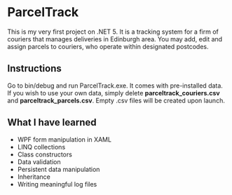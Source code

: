 # ParcelTrack
This is my very first project on .NET 5. It is a tracking system for a firm of couriers that manages deliveries in Edinburgh area.
You may add, edit and assign parcels to couriers, who operate within designated postcodes.
## Instructions
Go to bin/debug and run ParcelTrack.exe. It comes with pre-installed data. If you wish to use your own data, simply delete **parceltrack_couriers.csv** and **parceltrack_parcels.csv**.
Empty .csv files will be created upon launch.
## What I have learned
- WPF form manipulation in XAML
- LINQ collections
- Class constructors
- Data validation
- Persistent data manipulation
- Inheritance
- Writing meaningful log files

